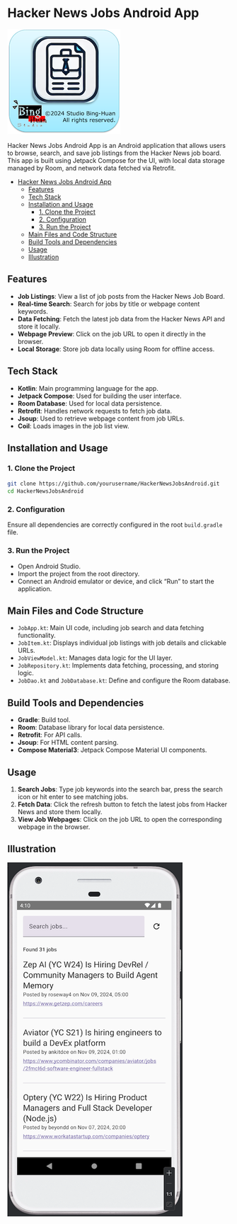 
# Hacker News Jobs Android App

![](./icon.png)

Hacker News Jobs Android App is an Android application that allows users to browse, search, and save job listings from the Hacker News job board. This app is built using Jetpack Compose for the UI, with local data storage managed by Room, and network data fetched via Retrofit.

- [Hacker News Jobs Android App](#hacker-news-jobs-android-app)
  - [Features](#features)
  - [Tech Stack](#tech-stack)
  - [Installation and Usage](#installation-and-usage)
    - [1. Clone the Project](#1-clone-the-project)
    - [2. Configuration](#2-configuration)
    - [3. Run the Project](#3-run-the-project)
  - [Main Files and Code Structure](#main-files-and-code-structure)
  - [Build Tools and Dependencies](#build-tools-and-dependencies)
  - [Usage](#usage)
  - [Illustration](#illustration)


## Features

- **Job Listings**: View a list of job posts from the Hacker News Job Board.
- **Real-time Search**: Search for jobs by title or webpage content keywords.
- **Data Fetching**: Fetch the latest job data from the Hacker News API and store it locally.
- **Webpage Preview**: Click on the job URL to open it directly in the browser.
- **Local Storage**: Store job data locally using Room for offline access.

## Tech Stack

- **Kotlin**: Main programming language for the app.
- **Jetpack Compose**: Used for building the user interface.
- **Room Database**: Used for local data persistence.
- **Retrofit**: Handles network requests to fetch job data.
- **Jsoup**: Used to retrieve webpage content from job URLs.
- **Coil**: Loads images in the job list view.

## Installation and Usage

### 1. Clone the Project
```bash
git clone https://github.com/yourusername/HackerNewsJobsAndroid.git
cd HackerNewsJobsAndroid
```

### 2. Configuration
Ensure all dependencies are correctly configured in the root `build.gradle` file.

### 3. Run the Project
- Open Android Studio.
- Import the project from the root directory.
- Connect an Android emulator or device, and click “Run” to start the application.

## Main Files and Code Structure

- `JobApp.kt`: Main UI code, including job search and data fetching functionality.
- `JobItem.kt`: Displays individual job listings with job details and clickable URLs.
- `JobViewModel.kt`: Manages data logic for the UI layer.
- `JobRepository.kt`: Implements data fetching, processing, and storing logic.
- `JobDao.kt` and `JobDatabase.kt`: Define and configure the Room database.

## Build Tools and Dependencies

- **Gradle**: Build tool.
- **Room**: Database library for local data persistence.
- **Retrofit**: For API calls.
- **Jsoup**: For HTML content parsing.
- **Compose Material3**: Jetpack Compose Material UI components.

## Usage

1. **Search Jobs**: Type job keywords into the search bar, press the search icon or hit enter to see matching jobs.
2. **Fetch Data**: Click the refresh button to fetch the latest jobs from Hacker News and store them locally.
3. **View Job Webpages**: Click on the job URL to open the corresponding webpage in the browser.

## Illustration 
![](./README/illustration.png)